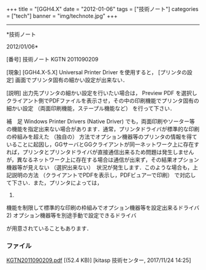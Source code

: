 ﻿+++
title = "[GGH4.X"
date = "2012-01-06"
tags = ["技術ノート"]
categories = ["tech"]
banner = "img/technote.jpg"
+++

-----------------------------------------------------------------------------------------------------------------------------

*技術ノート

2012/01/06*


[番号]
技術ノート KGTN 2011090209

[現象]
[GGH4.X-5.X] Universal Printer Driver を使用すると，
[プリンタの設定] 画面でプリンタ固有の細かい設定が出来ない．

[説明]
出力先プリンタの細かい設定を行いたい場合は， Preview PDF
を選択しクライアント側でPDFファイルを表示させ，その中の印刷機能でプリンタ固有の細かい設定
（両面印刷機能，ステープル機能など） を行って下さい．

補　足
Windows Printer Drivers (Native Driver)
でも，両面印刷やソーター等の機能を指定出来ない場合があります．通常，プリンタドライバが標準的な印刷の枠組みを超えた
（独自の）
方法でオプション機器等のプリンタの情報を得ていることに起因し，GGサーバとGGクライアントが同一ネットワーク上に存在すれば，プリンタとプリンタドライバが直接通信出来るため問題は発生しませんが，異なるネットワーク上に存在する場合は通信が出来ず，その結果オプション機器等が見えない
（選択出来ない）　状況が発生します．このような場合も，上記説明の方法
（クライアントでPDFを表示し，PDFビュアーで印刷）
で対応して下さい．また，プリンタによっては，

1)
機能を制限して標準的な印刷の枠組みでオプション機器等を設定出来るドライバ
2) オプション機器等を別途手動で設定できるドライバ

が用意されていることもあります．


### ファイル

 
 


[KGTN2011090209.pdf](http://techreport.kitasp.net/attachments/download/3845/KGTN2011090209.pdf)
 [(52.4 KB)] [kitasp 技術センター, 2017/11/24
14:25]


 


 

